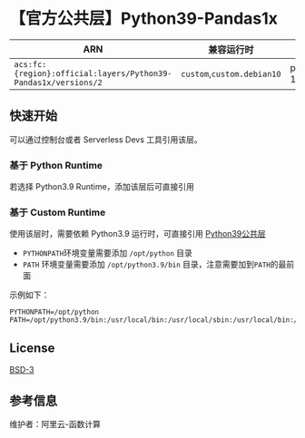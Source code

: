 
# 【官方公共层】Python39-Pandas1x

| ARN  |  兼容运行时  | 版本 |
|------|------|--------|
| `acs:fc:{region}:official:layers/Python39-Pandas1x/versions/2` | `custom`,`custom.debian10`   | pandas-1.4.3 |

## 快速开始
可以通过控制台或者 Serverless Devs 工具引用该层。

### 基于 Python Runtime 
若选择 Python3.9 Runtime，添加该层后可直接引用

### 基于 Custom Runtime
使用该层时，需要依赖 Python3.9 运行时，可直接引用 [Python39公共层](../Python39/README.md)
- `PYTHONPATH`环境变量需要添加 `/opt/python` 目录
- `PATH` 环境变量需要添加 `/opt/python3.9/bin` 目录，注意需要加到`PATH`的最前面

示例如下：
```shell
PYTHONPATH=/opt/python
PATH=/opt/python3.9/bin:/usr/local/bin:/usr/local/sbin:/usr/local/bin:/usr/sbin:/usr/bin:/sbin:/bin:/opt/bin
```

## License
[BSD-3](https://github.com/pandas-dev/pandas/blob/main/LICENSE)

## 参考信息
维护者：阿里云-函数计算